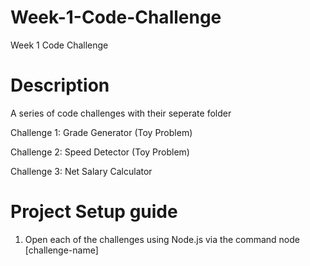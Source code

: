 # Week-1-Code-Challenge
Week 1 Code Challenge

# Description
A series of code challenges with their seperate folder

Challenge 1: Grade Generator (Toy Problem)

Challenge 2: Speed Detector (Toy Problem)

Challenge 3: Net Salary Calculator 

# Project Setup guide

1. Open each of the challenges using Node.js via the command node [challenge-name] 


